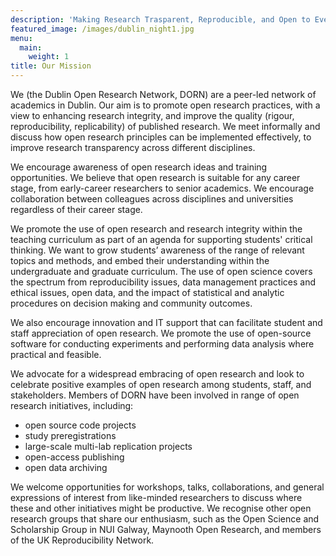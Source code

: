 ```yaml
---
description: 'Making Research Trasparent, Reproducible, and Open to Everyone'
featured_image: /images/dublin_night1.jpg
menu:
  main:
    weight: 1
title: Our Mission
---
```


We (the Dublin Open Research Network, DORN) are a peer-led network of academics in Dublin. Our aim is to promote open research practices, with a view to enhancing research integrity, and improve the quality (rigour, reproducibility, replicability) of published research. We meet informally and discuss how open research principles can be implemented effectively, to improve research transparency across different disciplines.

We encourage awareness of open research ideas and training opportunities. We believe that open research is suitable for any career stage, from early-career researchers to senior academics. We encourage collaboration between colleagues across disciplines and universities regardless of their career stage.

We promote the use of open research and research integrity within the teaching curriculum as part of an agenda for supporting students' critical thinking. We want to grow students’ awareness of the range of relevant topics and methods, and embed their understanding within the undergraduate and graduate curriculum. The use of open science covers the spectrum from reproducibility issues, data management practices and ethical issues, open data, and the impact of statistical and analytic procedures on decision making and community outcomes.  

We also encourage innovation and IT support that can facilitate student and staff appreciation of open research. We promote the use of open-source software for conducting experiments and performing data analysis where practical and feasible. 

We advocate for a widespread embracing of open research and look to celebrate positive examples of open research among students, staff, and stakeholders. Members of DORN have been involved in range of open research initiatives, including:  

- open source code projects 
- study preregistrations 
- large-scale multi-lab replication projects  
- open-access publishing 
- open data archiving 

We welcome opportunities for workshops, talks, collaborations, and general expressions of interest from like-minded researchers to discuss where these and other initiatives might be productive. 
We recognise other open research groups that share our enthusiasm, such as the Open Science and Scholarship Group in NUI Galway, Maynooth Open Research, and members of the UK Reproducibility Network. 


